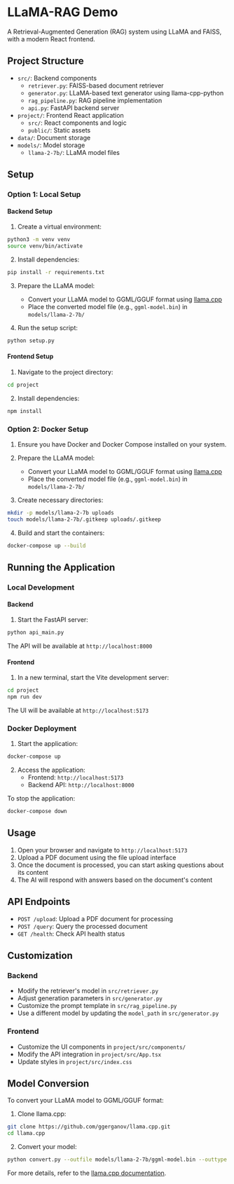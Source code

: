# LLaMA-RAG Demo

A Retrieval-Augmented Generation (RAG) system using LLaMA and FAISS, with a modern React frontend.

## Project Structure

- `src/`: Backend components
  - `retriever.py`: FAISS-based document retriever
  - `generator.py`: LLaMA-based text generator using llama-cpp-python
  - `rag_pipeline.py`: RAG pipeline implementation
  - `api.py`: FastAPI backend server
- `project/`: Frontend React application
  - `src/`: React components and logic
  - `public/`: Static assets
- `data/`: Document storage
- `models/`: Model storage
  - `llama-2-7b/`: LLaMA model files

## Setup

### Option 1: Local Setup

#### Backend Setup

1. Create a virtual environment:
```bash
python3 -m venv venv
source venv/bin/activate
```

2. Install dependencies:
```bash
pip install -r requirements.txt
```

3. Prepare the LLaMA model:
   - Convert your LLaMA model to GGML/GGUF format using [llama.cpp](https://github.com/ggerganov/llama.cpp)
   - Place the converted model file (e.g., `ggml-model.bin`) in `models/llama-2-7b/`

4. Run the setup script:
```bash
python setup.py
```

#### Frontend Setup

1. Navigate to the project directory:
```bash
cd project
```

2. Install dependencies:
```bash
npm install
```

### Option 2: Docker Setup

1. Ensure you have Docker and Docker Compose installed on your system.

2. Prepare the LLaMA model:
   - Convert your LLaMA model to GGML/GGUF format using [llama.cpp](https://github.com/ggerganov/llama.cpp)
   - Place the converted model file (e.g., `ggml-model.bin`) in `models/llama-2-7b/`

3. Create necessary directories:
```bash
mkdir -p models/llama-2-7b uploads
touch models/llama-2-7b/.gitkeep uploads/.gitkeep
```

4. Build and start the containers:
```bash
docker-compose up --build
```

## Running the Application

### Local Development

#### Backend

1. Start the FastAPI server:
```bash
python api_main.py
```
The API will be available at `http://localhost:8000`

#### Frontend

1. In a new terminal, start the Vite development server:
```bash
cd project
npm run dev
```
The UI will be available at `http://localhost:5173`

### Docker Deployment

1. Start the application:
```bash
docker-compose up
```

2. Access the application:
   - Frontend: `http://localhost:5173`
   - Backend API: `http://localhost:8000`

To stop the application:
```bash
docker-compose down
```

## Usage

1. Open your browser and navigate to `http://localhost:5173`
2. Upload a PDF document using the file upload interface
3. Once the document is processed, you can start asking questions about its content
4. The AI will respond with answers based on the document's content

## API Endpoints

- `POST /upload`: Upload a PDF document for processing
- `POST /query`: Query the processed document
- `GET /health`: Check API health status

## Customization

### Backend
- Modify the retriever's model in `src/retriever.py`
- Adjust generation parameters in `src/generator.py`
- Customize the prompt template in `src/rag_pipeline.py`
- Use a different model by updating the `model_path` in `src/generator.py`

### Frontend
- Customize the UI components in `project/src/components/`
- Modify the API integration in `project/src/App.tsx`
- Update styles in `project/src/index.css`

## Model Conversion

To convert your LLaMA model to GGML/GGUF format:

1. Clone llama.cpp:
```bash
git clone https://github.com/ggerganov/llama.cpp.git
cd llama.cpp
```

2. Convert your model:
```bash
python convert.py --outfile models/llama-2-7b/ggml-model.bin --outtype f16 /path/to/your/llama/model
```

For more details, refer to the [llama.cpp documentation](https://github.com/ggerganov/llama.cpp#usage). 